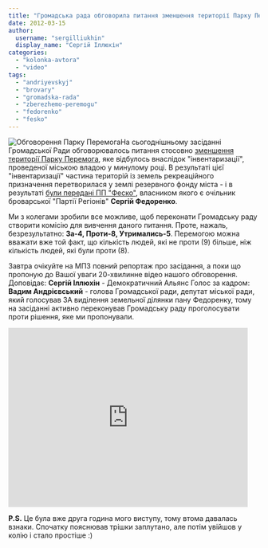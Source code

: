 ```yaml
---
title: "Громадська рада обговорила питання зменшення території Парку Перемога"
date: 2012-03-15
author: 
  username: "sergilliukhin"
  display_name: "Сергій Іллюхін"
categories: 
  - "kolonka-avtora"
  - "video"
tags: 
  - "andriyevskyj"
  - "brovary"
  - "gromadska-rada"
  - "zberezhemo-peremogu"
  - "fedorenko"
  - "fesko"
---
```


![](https://mpz.brovary.org/wp-content/uploads/2012/03/Обговорення-Парку-Перемога.jpg "Обговорення Парку Перемога")На сьогоднішньому засіданні Громадської Ради обговорювалось питання стосовно [зменшення території Парку Перемога](https://mpz.brovary.org/park-peremoga-u-nebezpeci/ "Парк “Перемога” у небезпеці!"), яке відбулось внаслідок "інвентаризації", проведеної міською владою у минулому році. В результаті цієї "інвентаризації" частина територій із земель рекреаційного призначення перетворилася у землі резервного фонду міста - і в результаті [були передані ПП "Феско"](https://mpz.brovary.org/yak-brovarski-regionali-parkovu-zonu-zahopluvali/ "Як броварські регіонали паркову зону захоплювали"), власником якого є очільник броварської "Партії Регіонів" **Сергій Федоренко**.<!--more-->

Ми з колегами зробили все можливе, щоб переконати Громадську раду створити комісію для вивчення даного питання. Проте, нажаль, безрезультатно: **За-4, Проти-8, Утримались-5**. Перемогою можна вважати вже той факт, що кількість людей, які не проти (9) більше, ніж кількість людей, які були проти (8).

Завтра очікуйте на МПЗ повний репортаж про засідання, а поки що пропоную до Вашої уваги 20-хвилинне відео нашого обговорення. Доповідає: **Сергій Іллюхін** - Демократичний Альянс Голос за кадром: **Вадим Андрієвський** - голова Громадської ради, депутат міської ради, який голосував ЗА виділення земельної ділянки пану Федоренку, тому на засіданні активно переконував Громадську раду проголосувати проти рішення, яке ми пропонували.

<iframe width="480" height="360" src="https://www.youtube.com/embed/jf-vgVJDfD0" frameborder="0" allowfullscreen></iframe>

**P.S.** Це була вже друга година мого виступу, тому втома давалась взнаки. Спочатку пояснював трішки заплутано, але потім увійшов у колію і стало простіше :)
